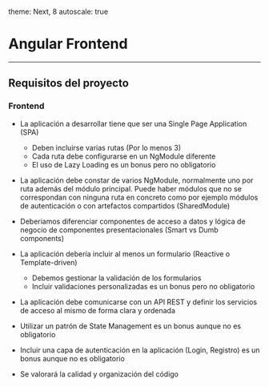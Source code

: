 theme: Next, 8
autoscale: true

# Angular Frontend

---

## Requisitos del proyecto

### Frontend

- La aplicación a desarrollar tiene que ser una Single Page Application (SPA)
  - Deben incluirse varias rutas (Por lo menos 3)
  - Cada ruta debe configurarse en un NgModule diferente
  - El uso de Lazy Loading es un bonus pero no obligatorio

- La aplicación debe constar de varios NgModule, normalmente uno por ruta además del módulo principal. Puede haber módulos que no se correspondan con ninguna ruta en concreto como por ejemplo módulos de autenticación o con artefactos compartidos (SharedModule)

- Deberiamos diferenciar componentes de acceso a datos y lógica de negocio de componentes presentacionales (Smart vs Dumb components)

- La aplicación debería incluir al menos un formulario (Reactive o Template-driven)
  - Debemos gestionar la validación de los formularios
  - Incluir validaciones personalizadas es un bonus pero no obligatorio

- La aplicación debe comunicarse con un API REST y definir los servicios de acceso al mismo de forma clara y ordenada

- Utilizar un patrón de State Management es un bonus aunque no es obligatorio

- Incluir una capa de autenticación en la aplicación (Login, Registro) es un bonus aunque no es obligatorio

- Se valorará la calidad y organización del código

